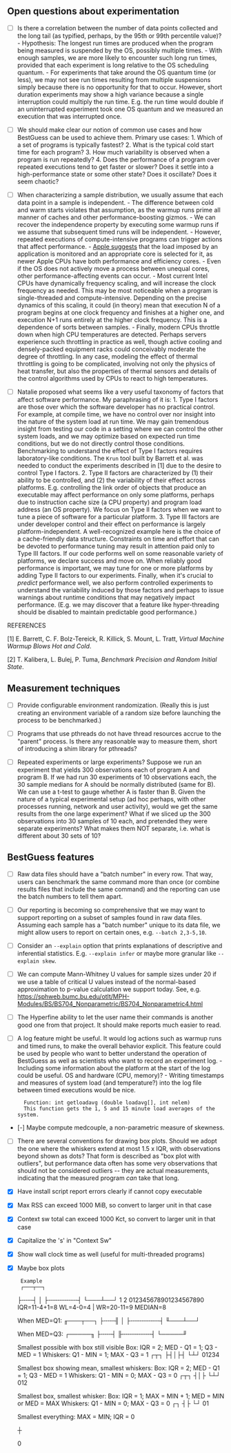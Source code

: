 ## Open questions about experimentation

- [ ] Is there a correlation between the number of data points collected and the
      long tail (as typified, perhaps, by the 95th or 99th percentile value)?
	  - Hypothesis: The longest run times are produced when the program being
        measured is suspended by the OS, possibly multiple times.
	  - With enough samples, we are more likely to encounter such long run
        times, provided that each experiment is long relative to the OS
        scheduling quantum.
	  - For experiments that take around the OS quantum time (or less), we may
        not see run times resulting from multiple suspensions simply because
        there is no opportunity for that to occur.  However, short duration
        experiments may show a high variance because a single interruption
        could multiply the run time. E.g. the run time would double if an
        uninterrupted experiment took one OS quantum and we measured an
        execution that was interrupted once.

- [ ] We should make clear our notion of common use cases and how BestGuess can
	  be used to achieve them.  Primary use cases:
	  1. Which of a set of programs is typically fastest?
	  2. What is the typical cold start time for each program?
	  3. How much variability is observed when a program is run repeatedly?
	  4. Does the performance of a program over repeated executions tend to get
         faster or slower?  Does it settle into a high-performance state or
         some other state?  Does it oscillate?  Does it seem chaotic?

- [ ] When characterizing a sample distribution, we usually assume that each
      data point in a sample is independent.
	  - The difference between cold and warm starts violates that assumption, as
        the warmup runs prime all manner of caches and other
        performance-boosting gizmos.
	  - We can recover the independence property by executing some warmup runs
        if we assume that subsequent timed runs will be independent.
	  - However, repeated executions of compute-intensive programs can trigger
        actions that affect performance.
		- [Apple suggests](https://developer.apple.com/news/?id=vk3m204o) that
          the load imposed by an application is monitored and an appropriate
          core is selected for it, as newer Apple CPUs have both performance and
          efficiency cores.
	    - Even if the OS does not actively move a process between unequal cores,
          other performance-affecting events can occur.
	    - Most current Intel CPUs have dynamically frequency scaling, and will
          increase the clock frequency as needed.  This may be most noticeable
          when a program is single-threaded and compute-intensive.  Depending on
          the precise dynamics of this scaling, it could (in theory) mean that
          execution N of a program begins at one clock frequency and finishes at
          a higher one, and execution N+1 runs entirely at the higher clock
          frequency.  This is a dependence of sorts between samples.
	    - Finally, modern CPUs throttle down when high CPU temperatures are
          detected.  Perhaps servers experience such throttling in practice as
          well, though active cooling and densely-packed equipment racks could
          conceivably moderate the degree of throttling.  In any case, modeling
          the effect of thermal throttling is going to be complicated, involving
          not only the physics of heat transfer, but also the properties of
          thermal sensors and details of the control algorithms used by CPUs to
          react to high temperatures.

- [ ] Natalie proposed what seems like a very useful taxonomy of factors that
      affect software performance.  My paraphrasing of it is:
	  1. Type I factors are those over which the software developer has no
         practical control.  For example, at compile time, we have no control
         over nor insight into the nature of the system load at run time.  We
         may gain tremendous insight from testing our code in a setting where we
         can control the other system loads, and we may optimize based on
         expected run time conditions, but we do not directly control those
         conditions.  Benchmarking to understand the effect of Type I factors
         requires laboratory-like conditions.  The `Krun` tool built by Barrett
         et al. was needed to conduct the experiments described in [1] due to
         the desire to control Type I factors.
	  2. Type II factors are characterized by (1) their ability to be
         controlled, and (2) the variability of their effect across platforms.
         E.g. controlling the link order of objects that produce an executable
         may affect performance on only some platforms, perhaps due to
         instruction cache size (a CPU property) and program load address (an OS
         property).  We focus on Type II factors when we want to tune a piece of
         software for a particular platform.
	  3. Type III factors are under developer control and their effect on
         performance is largely platform-independent.  A well-recognized example
         here is the choice of a cache-friendly data structure.  Constraints on
         time and effort that can be devoted to performance tuning may result in
         attention paid only to Type III factors.  If our code performs well on
         some reasonable variety of platforms, we declare success and move on.
         When reliably good performance is important, we may tune for one or
         more platforms by adding Type II factors to our experiments.  Finally,
         when it's crucial to _predict_ performance well, we also perform
         controlled experiments to understand the variability induced by those
         factors and perhaps to issue warnings about runtime conditions that may
         negatively impact performance.  (E.g. we may discover that a feature
         like hyper-threading should be disabled to maintain predictable good
         performance.)

REFERENCES

[1] E. Barrett, C. F. Bolz-Tereick, R. Killick, S. Mount, L. Tratt, _Virtual
Machine Warmup Blows Hot and Cold_.

[2] T. Kalibera, L. Bulej, P. Tuma, _Benchmark Precision and Random Initial
State_.



## Measurement techniques

- [ ] Provide configurable environment randomization.  (Really this is just
      creating an environment variable of a random size before launching the
      process to be benchmarked.)

- [ ] Programs that use pthreads do not have thread resources accrue to the
      "parent" process.  Is there any reasonable way to measure them, short of
      introducing a shim library for pthreads?

- [ ] Repeated experiments or large experiments?  Suppose we run an experiment
      that yields 300 observations each of program A and program B.  If we had
      run 30 experiments of 10 observations each, the 30 sample medians for A
      should be normally distributed (same for B).  We can use a t-test to gauge
      whether A is faster than B.  Given the nature of a typical experimental
      setup (ad hoc perhaps, with other processes running, network and user
      activity), would we get the same results from the one large experiment?
      What if we sliced up the 300 observations into 30 samples of 10 each, and
      pretended they were separate experiments?  What makes them NOT separate,
      i.e. what is different about 30 sets of 10?


## BestGuess features

- [ ] Raw data files should have a "batch number" in every row.  That way, users
      can benchmark the same command more than once (or combine results files
      that include the same command) and the reporting can use the batch numbers
      to tell them apart.

- [ ] Our reporting is becoming so comprehensive that we may want to support
      reporting on a subset of samples found in raw data files.  Assuming each
      sample has a "batch number" unique to its data file, we might allow users
      to report on certain ones, e.g. `--batch 2,3-5,10`.

- [ ] Consider an `--explain` option that prints explanations of descriptive and
      inferential statistics.  E.g. `--explain infer` or maybe more granular
      like `--explain skew`.

- [ ] We can compute Mann-Whitney U values for sample sizes under 20 if we use a
	  table of critical U values instead of the normal-based approximation to
	  p-value calculation we support today.  See,
	  e.g. https://sphweb.bumc.bu.edu/otlt/MPH-Modules/BS/BS704_Nonparametric/BS704_Nonparametric4.html

- [ ] The Hyperfine ability to let the user name their commands is another good
      one from that project.  It should make reports much easier to read.

- [ ] A log feature might be useful.  It would log actions such as warmup runs
      and timed runs, to make the overall behavior explicit.  This feature could
      be used by people who want to better understand the operation of BestGuess
      as well as scientists who want to record an experiment log.
	  - Including some information about the platform at the start of the log
        could be useful.  OS and hardware (CPU, memory)?
	  - Writing timestamps and measures of system load (and temperature?) into
        the log file between timed executions would be nice.
		
	    Function: int getloadavg (double loadavg[], int nelem)
		This function gets the 1, 5 and 15 minute load averages of the system.

- [-] Maybe compute medcouple, a non-parametric measure of skewness.

- [ ] There are several conventions for drawing box plots.  Should we adopt the
      one where the whiskers extend at most 1.5 x IQR, with observations beyond
      shown as dots?  That form is described as "box plot with outliers", but
      performance data often has some very observations that should not be
      considered outliers -- they are actual measurements, indicating that the
      measured program *can* take that long.

- [X] Have install script report errors clearly if cannot copy executable

- [X] Max RSS can exceed 1000 MiB, so convert to larger unit in that case

- [X] Context sw total can exceed 1000 Kct, so convert to larger unit in that
      case
	  
- [X] Capitalize the 's' in "Context Sw"

- [X] Show wall clock time as well (useful for multi-threaded programs)

- [X] Maybe box plots

	   Example
	   ┌───┬──┐
   ├╌╌╌┤   │  ├╌╌╌╌╌╌╌╌┤
	   └───┴──┘
			 1         2
   012345678901234567890
	  IQR=11-4+1=8
 WL=4-0=4  |   WR=20-11=9
	   MEDIAN=8

   When MED=Q1:
	   ╓───┬──┐
   ├╌╌╌╢   │  ├╌╌╌╌╌╌╌╌┤
	   ╙───┴──┘

   When MED=Q3:
	   ┌─────╖
   ├╌╌╌┤     ╟╌╌╌╌╌╌╌╌┤
	   └─────╜


	Smallest possible with box still visible
	  Box: IQR = 2; MED - Q1 = 1; Q3 - MED = 1
	  Whiskers: Q1 - MIN = 1; MAX - Q3 = 1
	 ┌┬┐
	├┤│├┤
	 └┴┘
	01234

	Smallest box showing mean, smallest whiskers: 
	  Box: IQR = 2; MED - Q1 = 1; Q3 - MED = 1
	  Whiskers: Q1 - MIN = 0; MAX - Q3 = 0
	┌┬┐
	┤│├
	└┴┘
	012

	Smallest box, smallest whisker: 
	  Box: IQR = 1; MAX = MIN + 1; MED = MIN or MED = MAX
	  Whiskers: Q1 - MIN = 0; MAX - Q3 = 0
	┌┐
	┤├
	└┘
	01

	Smallest everything: 
	MAX = MIN; IQR = 0

	┼

	0


